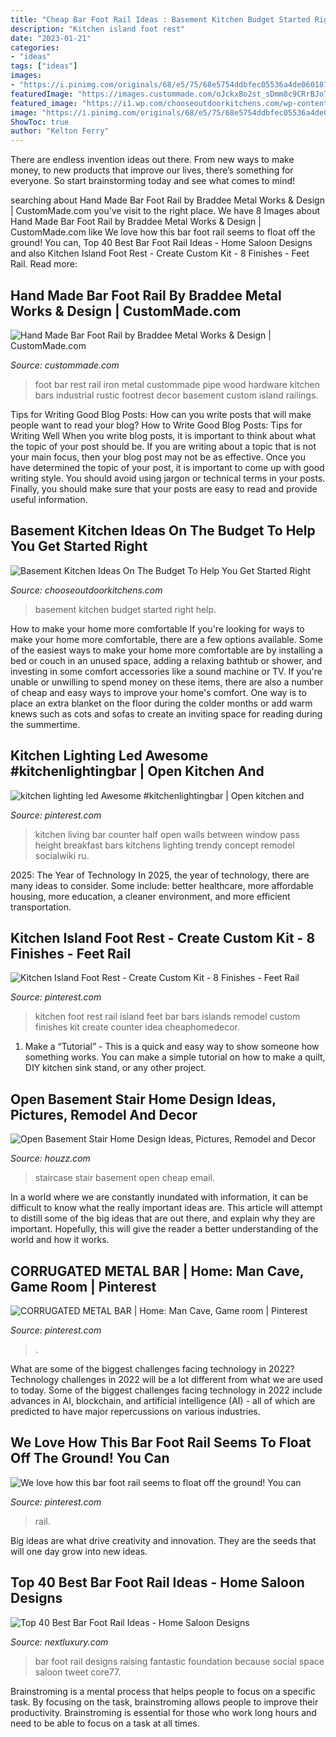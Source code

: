 ```yaml
---
title: "Cheap Bar Foot Rail Ideas : Basement Kitchen Budget Started Right Help"
description: "Kitchen island foot rest"
date: "2023-01-21"
categories:
- "ideas"
tags: ["ideas"]
images:
- "https://i.pinimg.com/originals/68/e5/75/68e5754ddbfec05536a4de0601874638.jpg"
featuredImage: "https://images.custommade.com/oJckxBo2st_sDmm8c9CRrBJoTN0=/custommade-photosets/74591/74591.222773.jpg"
featured_image: "https://i1.wp.com/chooseoutdoorkitchens.com/wp-content/uploads/2018/07/basement-Full-Kitchen.jpg?resize=1140%2C762"
image: "https://i.pinimg.com/originals/68/e5/75/68e5754ddbfec05536a4de0601874638.jpg"
ShowToc: true
author: "Kelton Ferry"
---
```



There are endless invention ideas out there. From new ways to make money, to new products that improve our lives, there’s something for everyone. So start brainstorming today and see what comes to mind!

	

		
searching about Hand Made Bar Foot Rail by Braddee Metal Works &amp; Design | CustomMade.com you've visit to the right place. We have 8 Images about Hand Made Bar Foot Rail by Braddee Metal Works &amp; Design | CustomMade.com like We love how this bar foot rail seems to float off the ground! You can, Top 40 Best Bar Foot Rail Ideas - Home Saloon Designs and also Kitchen Island Foot Rest - Create Custom Kit - 8 Finishes - Feet Rail. Read more:
		
    
## Hand Made Bar Foot Rail By Braddee Metal Works &amp; Design | CustomMade.com

<img loading=lazy src="https://images.custommade.com/oJckxBo2st_sDmm8c9CRrBJoTN0=/custommade-photosets/74591/74591.222773.jpg" onerror="this.onerror=null;this.src='https://tse4.mm.bing.net/th?id=OIP.JZ96MT4ban_2nUkzJnHmEgHaFj&amp;pid=15.1';" alt="Hand Made Bar Foot Rail by Braddee Metal Works &amp; Design | CustomMade.com">

_Source: custommade.com_

>foot bar rest rail iron metal custommade pipe wood hardware kitchen bars industrial rustic footrest decor basement custom island railings. 

	

Tips for Writing Good Blog Posts: How can you write posts that will make people want to read your blog?
How to Write Good Blog Posts: Tips for Writing Well
When you write blog posts, it is important to think about what the topic of your post should be.  If you are writing about a topic that is not your main focus, then your blog post may not be as effective.  Once you have determined the topic of your post, it is important to come up with good writing style.  You should avoid using jargon or technical terms in your posts.  Finally, you should make sure that your posts are easy to read and provide useful information.

    
## Basement Kitchen Ideas On The Budget To Help You Get Started Right

<img loading=lazy src="https://i1.wp.com/chooseoutdoorkitchens.com/wp-content/uploads/2018/07/basement-Full-Kitchen.jpg?resize=1140%2C762" onerror="this.onerror=null;this.src='https://tse2.mm.bing.net/th?id=OIP.I3_Q9xuMoTVff0l60WwNCAHaE8&amp;pid=15.1';" alt="Basement Kitchen Ideas On The Budget To Help You Get Started Right">

_Source: chooseoutdoorkitchens.com_

>basement kitchen budget started right help. 

	

How to make your home more comfortable
If you're looking for ways to make your home more comfortable, there are a few options available. Some of the easiest ways to make your home more comfortable are by installing a bed or couch in an unused space, adding a relaxing bathtub or shower, and investing in some comfort accessories like a sound machine or TV. If you're unable or unwilling to spend money on these items, there are also a number of cheap and easy ways to improve your home's comfort. One way is to place an extra blanket on the floor during the colder months or add warm knews such as cots and sofas to create an inviting space for reading during the summertime.

    
## Kitchen Lighting Led Awesome #kitchenlightingbar | Open Kitchen And

<img loading=lazy src="https://i.pinimg.com/originals/1b/11/86/1b11868a597abed84344dc438e1538a6.png" onerror="this.onerror=null;this.src='https://tse2.mm.bing.net/th?id=OIP.rfOq4BRf-BxWvGbU5OfQ6wHaJ6&amp;pid=15.1';" alt="kitchen lighting led Awesome #kitchenlightingbar | Open kitchen and">

_Source: pinterest.com_

>kitchen living bar counter half open walls between window pass height breakfast bars kitchens lighting trendy concept remodel socialwiki ru. 

	

2025: The Year of Technology
In 2025, the year of technology, there are many ideas to consider. Some include: better healthcare, more affordable housing, more education, a cleaner environment, and more efficient transportation.

    
## Kitchen Island Foot Rest - Create Custom Kit - 8 Finishes - Feet Rail

<img loading=lazy src="https://i.pinimg.com/736x/3d/79/fd/3d79fd9c5bc216f4e87ac9aad4034156--kitchen-bar-counter-ideas-kitchen-bars-ideas.jpg" onerror="this.onerror=null;this.src='https://tse3.mm.bing.net/th?id=OIP.bLexhftbmLNd5y44i5qNJgHaH0&amp;pid=15.1';" alt="Kitchen Island Foot Rest - Create Custom Kit - 8 Finishes - Feet Rail">

_Source: pinterest.com_

>kitchen foot rest rail island feet bar bars islands remodel custom finishes kit create counter idea cheaphomedecor. 

	

1. Make a “Tutorial” - This is a quick and easy way to show someone how something works. You can make a simple tutorial on how to make a quilt, DIY kitchen sink stand, or any other project. 

    
## Open Basement Stair Home Design Ideas, Pictures, Remodel And Decor

<img loading=lazy src="http://st.hzcdn.com/fimgs/3d9144be011427a2_8101-w500-h400-b0-p0--farmhouse-staircase.jpg" onerror="this.onerror=null;this.src='https://tse4.mm.bing.net/th?id=OIP.mknsu_D8v9nS6Ht1WYo47gHaF7&amp;pid=15.1';" alt="Open Basement Stair Home Design Ideas, Pictures, Remodel and Decor">

_Source: houzz.com_

>staircase stair basement open cheap email. 

	

In a world where we are constantly inundated with information, it can be difficult to know what the really important ideas are. This article will attempt to distill some of the big ideas that are out there, and explain why they are important. Hopefully, this will give the reader a better understanding of the world and how it works.

    
## CORRUGATED METAL BAR | Home: Man Cave, Game Room | Pinterest

<img loading=lazy src="https://s-media-cache-ak0.pinimg.com/736x/0b/96/2d/0b962d5b36e330d81afbf3ca99b58ae6.jpg" onerror="this.onerror=null;this.src='https://tse4.mm.bing.net/th?id=OIP.WNYleJjsXKr-hNLwX-HrEwHaE2&amp;pid=15.1';" alt="CORRUGATED METAL BAR | Home: Man Cave, Game room | Pinterest">

_Source: pinterest.com_

>. 

	

What are some of the biggest challenges facing technology in 2022?
Technology challenges in 2022 will be a lot different from what we are used to today. Some of the biggest challenges facing technology in 2022 include advances in AI, blockchain, and artificial intelligence (AI) - all of which are predicted to have major repercussions on various industries.

    
## We Love How This Bar Foot Rail Seems To Float Off The Ground! You Can

<img loading=lazy src="https://i.pinimg.com/originals/68/e5/75/68e5754ddbfec05536a4de0601874638.jpg" onerror="this.onerror=null;this.src='https://tse4.mm.bing.net/th?id=OIP.kBTNdQR7hYT8c7dPnFvd8wHaTV&amp;pid=15.1';" alt="We love how this bar foot rail seems to float off the ground! You can">

_Source: pinterest.com_

>rail. 

	

Big ideas are what drive creativity and innovation. They are the seeds that will one day grow into new ideas.

    
## Top 40 Best Bar Foot Rail Ideas - Home Saloon Designs

<img loading=lazy src="http://nextluxury.com/wp-content/uploads/polished-steel-round-bar-foot-rail-design-ideas.jpg" onerror="this.onerror=null;this.src='https://tse1.mm.bing.net/th?id=OIP.qtaowN0Smfpt0mmlwA27AQHaE8&amp;pid=15.1';" alt="Top 40 Best Bar Foot Rail Ideas - Home Saloon Designs">

_Source: nextluxury.com_

>bar foot rail designs raising fantastic foundation because social space saloon tweet core77. 

	

Brainstroming is a mental process that helps people to focus on a specific task. By focusing on the task, brainstroming allows people to improve their productivity. Brainstroming is essential for those who work long hours and need to be able to focus on a task at all times.

